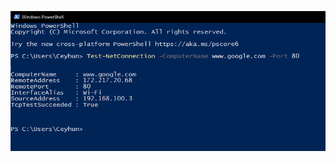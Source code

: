 ![Using PowerShell's Test-NetConnection cmdlet, we verified that port 80 on www.google.com is open, confirming successful TCP connectivity (TcpTestSucceeded: True).](https://github.com/ceyhxun/networklab2/blob/main/ceyhun2.PNG)
